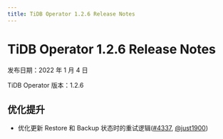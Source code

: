 ```yaml
---
title: TiDB Operator 1.2.6 Release Notes
---
```

# TiDB Operator 1.2.6 Release Notes

发布日期：2022 年 1 月 4 日

TiDB Operator 版本：1.2.6

## 优化提升

- 优化更新 Restore 和 Backup 状态时的重试逻辑([#4337](https://github.com/pingcap/tidb-operator/pull/4337), [@just1900](https://github.com/just1900))
